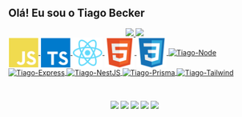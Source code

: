 ## Olá! Eu sou o Tiago Becker
<div align="center">
  <a href="https://github.com/TiagoDevJS">
  <img height="180em" src="https://github-readme-stats.vercel.app/api?username=TiagoDevJS&show_icons=true&theme=dracula&include_all_commits=true&count_private=true"/>
  <img height="180em" src="https://github-readme-stats.vercel.app/api/top-langs/?username=TiagoDevJS&layout=compact&langs_count=7&theme=dracula"/>
</div>
 <div>
   <img align="center" alt="Tiago-Js" height="60" width="60" src="https://raw.githubusercontent.com/devicons/devicon/master/icons/javascript/javascript-plain.svg">
<img align="center" alt="Tiago-Ts" height="60" width="60" src="https://raw.githubusercontent.com/devicons/devicon/master/icons/typescript/typescript-plain.svg">
<img align="center" alt="Tiago-React" height="60" width="60" src="https://raw.githubusercontent.com/devicons/devicon/master/icons/react/react-original.svg">
<img align="center" alt="tiago-HTML" height="60" width="60" src="https://raw.githubusercontent.com/devicons/devicon/master/icons/html5/html5-original.svg">
<img align="center" alt="Tiago-CSS" height="60" width="60" src="https://raw.githubusercontent.com/devicons/devicon/master/icons/css3/css3-original.svg">
<img align="center" alt="Tiago-Node" height="60" width="60" src="https://cdn.jsdelivr.net/gh/devicons/devicon@latest/icons/nodejs/nodejs-original-wordmark.svg" />
<img align="center" alt="Tiago-Express" height="60" width="60" src="https://cdn.jsdelivr.net/gh/devicons/devicon@latest/icons/express/express-original.svg" /> 
<img align="center" alt="Tiago-NestJS" height="60" width="60" src="https://cdn.jsdelivr.net/gh/devicons/devicon@latest/icons/nestjs/nestjs-original-wordmark.svg" />
<img align="center" alt="Tiago-Prisma" height="60" width="60" src="https://cdn.jsdelivr.net/gh/devicons/devicon@latest/icons/prisma/prisma-original-wordmark.svg" />
<img align="center" alt="Tiago-Tailwind" height="250" width="250" src="https://cdn.jsdelivr.net/gh/devicons/devicon@latest/icons/tailwindcss/tailwindcss-original-wordmark.svg" />
 </div>
          
          
          


<br/>
<br/>
  <div align="center"> 
 
   <a href="https://www.instagram.com/dev_becker_tiago/" target="_blank"><img src="https://img.shields.io/badge/-Instagram-%23E4405F?style=for-the-badge&logo=instagram&logoColor=white" target="_blank"></a>
   <a href="" target="_blank"><img src="https://img.shields.io/badge/Discord-7289DA?style=for-the-badge&logo=discord&logoColor=white" target="_blank"></a> 
   <a href = "mailto:beckertiago09@gmail.com"><img src="https://img.shields.io/badge/-Gmail-%23333?style=for-the-badge&logo=gmail&logoColor=white" target="_blank"></a>
   <a href="" target="_blank"><img src="https://img.shields.io/badge/-LinkedIn-%230077B5?style=for-the-badge&logo=linkedin&logoColor=white" target="_blank"></a> 
   <a href="https://wa.me/555199520423" target="_blank"><img src="https://img.shields.io/badge/WhatsApp-25D366?style=for-the-badge&logo=whatsapp&logoColor=white"></a>
    <br/>
  
 </div>

